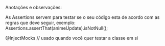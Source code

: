 Anotações e observações:

As Assertions servem para testar se o seu código esta de acordo com as regras que deve seguir, exemplo: Assertions.assertThat(animeUpdate).isNotNull();

@InjectMocks // usado quando você quer testar a classe em si
